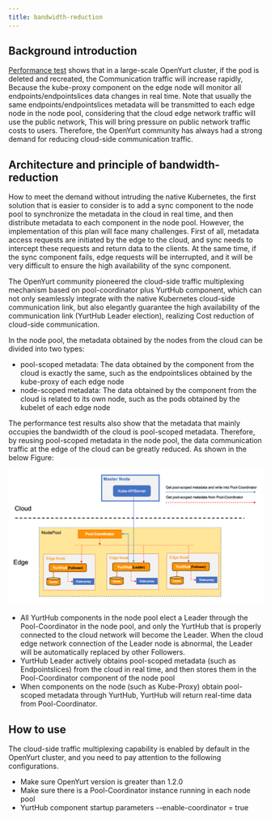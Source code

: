```yaml
---
title: bandwidth-reduction
---
```


## Background introduction

[Performance test](https://openyurt.io/docs/test-report/yurthub-performance-test/#traffic) shows that in a large-scale OpenYurt cluster, if the pod is deleted and recreated, the Communication traffic will increase rapidly,
Because the kube-proxy component on the edge node will monitor all endpoints/endpointslices data changes in real time. Note that usually the same endpoints/endpointslices metadata will be transmitted to each edge node in the node pool, considering that the cloud edge network traffic will use the public network,
This will bring pressure on public network traffic costs to users. Therefore, the OpenYurt community has always had a strong demand for reducing cloud-side communication traffic.

## Architecture and principle of bandwidth-reduction

How to meet the demand without intruding the native Kubernetes, the first solution that is easier to consider is to add a sync component to the node pool to synchronize the metadata in the cloud in real time, and then distribute metadata to each component in the node pool. However, the implementation of this plan will face many challenges.
First of all, metadata access requests are initiated by the edge to the cloud, and sync needs to intercept these requests and return data to the clients. At the same time, if the sync component fails, edge requests will be interrupted, and it will be very difficult to ensure the high availability of the sync component.

The OpenYurt community pioneered the cloud-side traffic multiplexing mechanism based on pool-coordinator plus YurtHub component, which can not only seamlessly integrate with the native Kubernetes cloud-side communication link, but also elegantly guarantee the high availability of the communication link (YurtHub Leader election), realizing Cost reduction of cloud-side communication.

In the node pool, the metadata obtained by the nodes from the cloud can be divided into two types:
- pool-scoped metadata: The data obtained by the component from the cloud is exactly the same, such as the endpointslices obtained by the kube-proxy of each edge node
- node-scoped metadata: The data obtained by the component from the cloud is related to its own node, such as the pods obtained by the kubelet of each edge node

The performance test results also show that the metadata that mainly occupies the bandwidth of the cloud is pool-scoped metadata. Therefore, by reusing pool-scoped metadata in the node pool, the data communication traffic at the edge of the cloud can be greatly reduced. As shown in the below Figure:

![bandwidth-reduction](../../../../static/img/docs/user-manuals/network/bandwidth-reduction.png)

- All YurtHub components in the node pool elect a Leader through the Pool-Coordinator in the node pool, and only the YurtHub that is properly connected to the cloud network will become the Leader. When the cloud edge network connection of the Leader node is abnormal, the Leader will be automatically replaced by other Followers.
- YurtHub Leader actively obtains pool-scoped metadata (such as Endpointslices) from the cloud in real time, and then stores them in the Pool-Coordinator component of the node pool
- When components on the node (such as Kube-Proxy) obtain pool-scoped metadata through YurtHub, YurtHub will return real-time data from Pool-Coordinator.

## How to use

The cloud-side traffic multiplexing capability is enabled by default in the OpenYurt cluster, and you need to pay attention to the following configurations.
- Make sure OpenYurt version is greater than 1.2.0
- Make sure there is a Pool-Coordinator instance running in each node pool
- YurtHub component startup parameters --enable-coordinator = true

